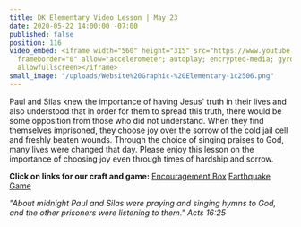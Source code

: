 ```yaml
---
title: DK Elementary Video Lesson | May 23
date: 2020-05-22 14:00:00 -07:00
published: false
position: 116
video_embed: <iframe width="560" height="315" src="https://www.youtube.com/embed/rtLVB4HaoOc"
  frameborder="0" allow="accelerometer; autoplay; encrypted-media; gyroscope; picture-in-picture"
  allowfullscreen></iframe>
small_image: "/uploads/Website%20Graphic-%20Elementary-1c2506.png"
---
```


Paul and Silas knew the importance of having Jesus' truth in their lives and also understood that in order for them to spread this truth, there would be some opposition from those who did not understand. When they find themselves imprisoned, they choose joy over the sorrow of the cold jail cell and freshly beaten wounds. Through the choice of singing praises to God, many lives were changed that day. Please enjoy this lesson on the importance of choosing joy even through times of hardship and sorrow. 

**Click on links for our craft and game:**
[Encouragement Box](https://drive.google.com/file/d/1XpbitGCYT0xHDE6rwSI-XqAGBFrfbUiT/view?usp=sharing)
[Earthquake Game](https://drive.google.com/file/d/1CDQ3XK_VLhhOwcsNpUrC07qQnOZnoOQv/view?usp=sharing)

*"About midnight Paul and Silas were praying and singing hymns to God, and the other prisoners were listening to them." Acts 16:25*